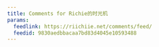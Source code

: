 ```yaml
---
title: Comments for Richie的时光机
params:
  feedlink: https://riichiie.net/comments/feed/
  feedid: 9830aedbbacaa7bd83d4045e10593488
---
```

